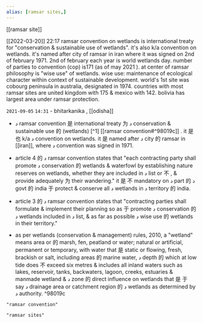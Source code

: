 ```yaml
---
alias: [ramsar sites,]
---
```

[[ramsar site]]

[[2022-03-20]] 22:17
ramsar convention on wetlands is international treaty for "conservation & sustainable use of wetlands".
it's also k/a convention on wetlands.
it's named after city of ramsar in iran where it was signed on 2nd of february 1971.
2nd of february each year is world wetlands day.
number of parties to convention (cop) is171 (as of may 2021 ).
at center of ramsar philosophy is "wise use" of wetlands.
wise use: maintenance of ecological character within context of sustainable development.
world's 1st site was cobourg peninsula in australia, designated in 1974.
countries with most ramsar sites are united kingdom with 175 & mexico with 142.
bolivia has largest area under ramsar protection.

`2021-09-05`  `14:31`
	- bhitarkanika , [[odisha]]
- د ramsar convention 是 international treaty 为 د conservation & sustainable use 的 (wetlands) [^1] [[ramsar convention#^98019c]] . it 是 也 k/a د convention on wetlands. it 是 named after د city 的 ramsar in [[iran]], where د convention was signed in 1971.

- article 4 的 د ramsar convention states that "each contracting party shall promote د conservation 的 wetlands & waterfowl by establishing nature reserves on wetlands, whether they are included in د list or 不 , & provide adequately 为 their wandering." it 是 不 mandatory on د part 的 د govt 的 india 于 protect & conserve all د wetlands in د territory 的 india.

- article 3 的 د ramsar convention states that "contracting parties shall formulate & implement their planning so as 于 promote د conservation 的 د wetlands included in د list, & as far as possible د wise use 的 wetlands in their territory."

- as per wetlands (conservation & management) rules, 2010, a "wetland" means area or 的 marsh, fen, peatland or water; natural or artificial, permanent or temporary, with water that 是 static or flowing, fresh, brackish or salt, including areas 的 marine water, د depth 的 which at low tide does 不 exceed six metres & includes all inland waters such as lakes, reservoir, tanks, backwaters, lagoon, creeks, estuaries & manmade wetland & د zone 的 direct influence on wetlands that 是 于 say د drainage area or catchment region 的 د wetlands as determined by د authority. ^98019c

```query
"ramsar convention"
```

```query
"ramsar sites"
```